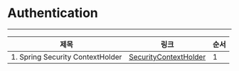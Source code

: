 # Authentication

---


| 제목                               | 링크                                                              | 순서 |
|----------------------------------|-----------------------------------------------------------------|----|
| 1. Spring Security ContextHolder | [SecurityContextHolder](securityContextHolder/contextHolder.md) | 1  |

